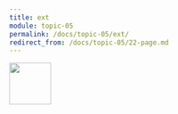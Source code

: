 ```yaml
---
title: ext
module: topic-05
permalink: /docs/topic-05/ext/
redirect_from: /docs/topic-05/22-page.md
---
```


<img src="./../../../img/arrow-divider.svg" style="width: 75px; border: none; margin: 0px 0 20px 0" />
